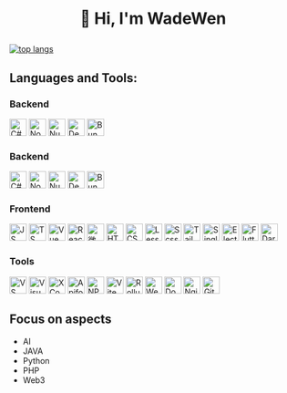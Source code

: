 # <p align="center"> 👏 Hi, I'm WadeWen </p>

[![top langs](https://github-readme-stats.vercel.app/api/top-langs/?username=seweide&layout=compact)](https://github-readme-stats.vercel.app/api/top-langs/?username=seweide&layout=compact)

## Languages and Tools:

### Backend

<img src="https://upload.wikimedia.org/wikipedia/commons/d/d2/C_Sharp_Logo_2023.svg" width="30px" height="30px" alt="C#" title="C#" /> <img src="https://nodejs.org/static/images/favicons/favicon.png" width="30px" height="30px" alt="NodeJS" title="NodeJS" /> <img src="https://nuxt.com/icon.png" width="30px" height="30px" alt="NuxtJS" title="NuxtJS" /> <img src="https://deno.com/logo.svg" width="30px" height="30px" alt="Deno" title="Deno" /> <img src="https://bun.sh/logo-square.jpg" width="30px" height="30px" alt="Bun" title="Bun" />

### Backend

<img src="https://upload.wikimedia.org/wikipedia/commons/d/d2/C_Sharp_Logo_2023.svg" width="30px" height="30px" alt="C#" title="C#" /> <img src="https://nodejs.org/static/images/favicons/favicon.png" width="30px" height="30px" alt="NodeJS" title="NodeJS" /> <img src="https://nuxt.com/icon.png" width="30px" height="30px" alt="NuxtJS" title="NuxtJS" /> <img src="https://deno.com/logo.svg" width="30px" height="30px" alt="Deno" title="Deno" /> <img src="https://bun.sh/logo-square.jpg" width="30px" height="30px" alt="Bun" title="Bun" />

### Frontend

<img src="https://upload.wikimedia.org/wikipedia/commons/6/6a/JavaScript-logo.png" width="30px" height="30px" alt="JS" title="JS" /> <img src="https://upload.wikimedia.org/wikipedia/commons/4/4c/Typescript_logo_2020.svg" width="30px" height="30px" alt="TS" title="TS" /> <img src="https://vuejs.org/images/logo.png" width="30px" height="30px" alt="Vue" title="Vue" /> <img src="https://react.dev/favicon.ico" width="30px" height="30px" alt="React" title="React" /> <img src="https://upload.wikimedia.org/wikipedia/zh/6/61/Wechat_mini_programs_logo.svg" height="30px" alt="微信小程序" title="微信小程序" /> <img src="https://upload.wikimedia.org/wikipedia/commons/6/61/HTML5_logo_and_wordmark.svg" width="30px" height="30px" alt="HTML" title="HTML" /> <img src="https://upload.wikimedia.org/wikipedia/commons/6/62/CSS3_logo.svg" width="30px" height="30px" alt="CSS" title="CSS" /> <img src="https://upload.wikimedia.org/wikipedia/commons/8/81/LESS_Logo.svg" height="30px" alt="Less" title="Less" /> <img src="https://sass-lang.com/assets/img/styleguide/seal-color.png" width="30px" height="30px" alt="Scss" title="Scss" /> <img src="https://tailwindcss.com/_next/static/media/tailwindcss-mark.3c5441fc7a190fb1800d4a5c7f07ba4b1345a9c8.svg" width="30px" height="30px" alt="Tailwind CSS" title="Tailwind CSS" /> <img src="https://single-spa.js.org/img/single-spa-mark-magenta.svg" width="30px" height="30px" alt="Single SPA" title="Single SPA" /> <img src="https://www.electronjs.org/assets/img/logo.svg" width="30px" height="30px" alt="Electron" title="Electron" /> <img src="https://storage.googleapis.com/cms-storage-bucket/4fd0db61df0567c0f352.png" width="30px" height="30px" alt="Flutter" title="Flutter" /> <img src="https://dart.dev/assets/img/logo/dart-64.png" width="30px" height="30px" alt="Dart" title="Dart" />

### Tools

<img src="https://code.visualstudio.com/favicon.ico" width="30px" height="30px" alt="VS Code" title="VS Code" /> <img src="https://upload.wikimedia.org/wikipedia/commons/2/2c/Visual_Studio_Icon_2022.svg" width="30px" height="30px" alt="Visual Studio" title="Visual Studio" /> <img src="https://upload.wikimedia.org/wikipedia/en/5/56/Xcode_14_icon.png" width="30px" height="30px" alt="XCode" title="XCode" /> <img src="https://apifox.com/favicon.ico" width="30px" height="30px" alt="Apifox" title="Apifox" /> <img src="https://static-production.npmjs.com/b0f1a8318363185cc2ea6a40ac23eeb2.png" width="30px" height="30px" alt="NPM" title="NPM" /> <img src="https://vitejs.dev/logo-with-shadow.png" width="30px" height="30px" alt="Vite" title="Vite" /> <img src="https://rollupjs.org/rollup-logo.svg" width="30px" height="30px" alt="Rollup" title="Rollup" /> <img src="https://webpack.js.org/icon_144x144.png" width="30px" height="30px" alt="Webpack" title="Webpack" /> <img src="https://www.docker.com/wp-content/uploads/2024/02/cropped-docker-logo-favicon-32x32.png" width="30px" height="30px" alt="Docker" title="Docker" /> <img src="https://www.nginx.com/wp-content/uploads/2020/05/NGINX-product-icon.svg" width="30px" height="30px" alt="Nginx" title="Nginx" /> <img src="https://git-scm.com/images/logos/downloads/Git-Icon-1788C.svg" width="30px" height="30px" alt="Git" title="Git" />

## Focus on aspects

- AI
- JAVA
- Python
- PHP
- Web3

